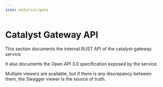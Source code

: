 ```yaml
---
icon: material/gate
---
```


# Catalyst Gateway API

This section documents the internal RUST API of the catalyst-gateway service.

It also documents the Open API 3.0 specification exposed by the service.

Multiple viewers are available, but if there is any discrepancy between them,
the Swagger viewer is the source of truth.
